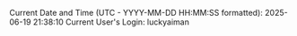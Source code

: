Current Date and Time (UTC - YYYY-MM-DD HH:MM:SS formatted): 2025-06-19 21:38:10
Current User's Login: luckyaiman
